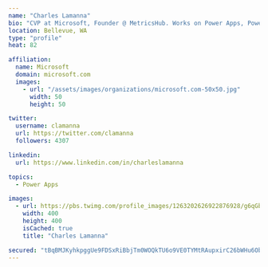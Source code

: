```yaml
---
name: "Charles Lamanna"
bio: "CVP at Microsoft, Founder @ MetricsHub. Works on Power Apps, Power Automate, Power Virtual Agent, Common Data Service and Dynamics 365."
location: Bellevue, WA
type: "profile"
heat: 82

affiliation:
  name: Microsoft
  domain: microsoft.com
  images:
    - url: "/assets/images/organizations/microsoft.com-50x50.jpg"
      width: 50
      height: 50

twitter:
  username: clamanna
  url: https://twitter.com/clamanna
  followers: 4307

linkedin:
  url: https://www.linkedin.com/in/charleslamanna

topics:
  - Power Apps

images:
  - url: https://pbs.twimg.com/profile_images/1263202626922876928/g6qGbHZ-_400x400.jpg
    width: 400
    height: 400
    isCached: true
    title: "Charles Lamanna"

secured: "tBqBMJKyhkpggUe9FDSxRiBbjTm0WOQkTU6o9VE0TYMtRAupxirC26bWHu6ObwSI31+zpaN0FI8g9NIIwhrIIR4BfW3vLBT16AbEeA160brQGEx8KYNNM5G9ZlLB/CVje7rgsoW/F37B4oYmnxREPCn5RVqgqszNiBj8nA+F0Z9OwMH0yXd+Dmr+wRUt+h3+T8Ui/FqlScggpLMsdWm+GP3trrMMv0LryPoT6SaKuHf2wYJvfxtk3NALJYO+6YVuBfrXLbI+hro9klkb8SX+IFUL5v4umUnRzL6sbdEaEkgqZpl68uGSnGITDAhGYXBigRlPpPFoGpAV+BkTIQxZ6CG6c28m0VLIp9VIKhKDJn6mMDBY+kzCqpUJCkfXD3+FEz24qvGXLPF54HTczjxxMDWnF0SasE/2L04eFL/CVsA=;lFGHAVZyucfWrppgmm/wiQ=="
---
```


